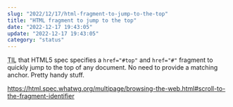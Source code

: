 ```yaml
---
slug: "2022/12/17/html-fragment-to-jump-to-the-top"
title: "HTML fragment to jump to the top"
date: "2022-12-17 19:43:05"
update: "2022-12-17 19:43:05"
category: "status"
---
```


<abbr title="Today I learned">TIL</abbr> that HTML5 spec specifies a `href="#top"` and `href="#"` fragment to quickly jump to the top of any document. No need to provide a matching anchor. Pretty handy stuff.

https://html.spec.whatwg.org/multipage/browsing-the-web.html#scroll-to-the-fragment-identifier
